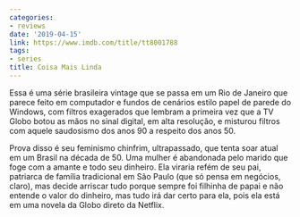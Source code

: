```yaml
---
categories:
- reviews
date: '2019-04-15'
link: https://www.imdb.com/title/tt8001788
tags:
- series
title: Coisa Mais Linda
---
```


Essa é uma série brasileira vintage que se passa em um Rio de Janeiro que parece feito em computador e fundos de cenários estilo papel de parede do Windows, com filtros exagerados que lembram a primeira vez que a TV Globo botou as mãos no sinal digital, em alta resolução, e misturou filtros com aquele saudosismo dos anos 90 a respeito dos anos 50.

Prova disso é seu feminismo chinfrim, ultrapassado, que tenta soar atual em um Brasil na década de 50. Uma mulher é abandonada pelo marido que foge com a amante e todo seu dinheiro. Ela viraria refém de seu pai, patriarca de família tradicional em São Paulo (que só pensa em negócios, claro), mas decide arriscar tudo porque sempre foi filhinha de papai e não entende o valor do dinheiro, mas tudo irá dar certo para ela, pois ela está em uma novela da Globo direto da Netflix.